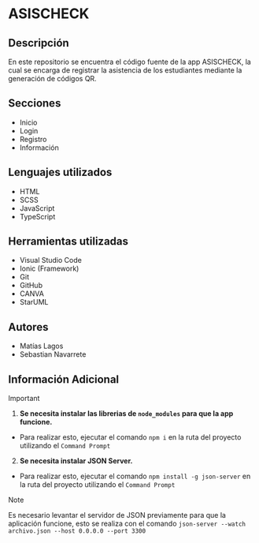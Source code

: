# ASISCHECK

## Descripción

En este repositorio se encuentra el código fuente de la app ASISCHECK, la cual se encarga de registrar la asistencia de los estudiantes mediante la generación de códigos QR.

## Secciones

- Inicio
- Login
- Registro
- Información

## Lenguajes utilizados

- HTML
- SCSS
- JavaScript
- TypeScript

## Herramientas utilizadas

- Visual Studio Code
- Ionic (Framework)
- Git
- GitHub
- CANVA
- StarUML

## Autores

- Matías Lagos
- Sebastian Navarrete

## Información Adicional

> [!IMPORTANT]
> 1. **Se necesita instalar las librerias de `node_modules` para que la app funcione.**
>
> * Para realizar esto, ejecutar el comando ``npm i`` en la ruta del proyecto utilizando el ``Command Prompt``
> 2. **Se necesita instalar JSON Server.**
>
> * Para realizar esto, ejecutar el comando ``npm install -g json-server`` en la ruta del proyecto utilizando el ``Command Prompt``

> [!NOTE]
> Es necesario levantar el servidor de JSON previamente para que la aplicación funcione, esto se realiza con el comando ``json-server --watch archivo.json --host 0.0.0.0 --port 3300``
